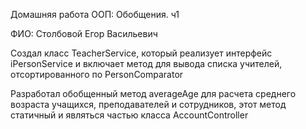 Домашняя работа ООП: Обобщения. ч1

ФИО: Столбовой Егор Васильевич

Создал класс TeacherService, который реализует интерфейс iPersonService и включает метод для вывода списка учителей, отсортированного по PersonComparator

Разработал обобщенный метод averageAge для расчета среднего возраста учащихся, преподавателей и сотрудников, этот метод статичный и являться частью класса AccountController
